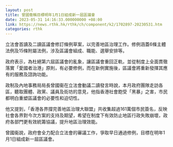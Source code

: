 ```yaml
---
layout: post
title: 曾國衞稱目標明年1月1日組成新一屆區議會
date: 2023-05-31 14:16:33.000000000 +08:00
link: https://news.rthk.hk/rthk/ch/component/k2/1702897-20230531.htm
categories: rthk
---
```


立法會首讀及二讀區議會修訂條例草案，以完善地區治理工作。修例涵蓋6條主體法例及15條附屬法例，涉及區議會組成、職能、選舉安排等。

政府表示，為杜絕第六屆區議會的亂象，讓區議會重回正軌，並從制度上全面貫徹落實「愛國者治港」原則，有必要修例，而在新例實施後，區議會將重新發揮其應有的服務及諮詢功能。

政制及內地事務局局長曾國衞在立法會動議二讀發言時說，本月政府團隊走訪各區，聽取團體、政黨、議員及街坊的意見，他指香港社會飽受「黑暴」之害，市民都明白重塑區議會的必要性和迫切性。

他又提到，「香港各界撐完善地區治理大聯盟」共收集超過161萬個市民簽名，反映社會各界對今次方案的支持及期望，希望在制度下有效防止地區行政失敗崩壞，政府各部門更有效統籌協議，提升地區治理效能。

曾國衞說，政府會全力配合立法會的審議工作，爭取早日通過修例，目標在明年1月1日組成新一屆區議會。
